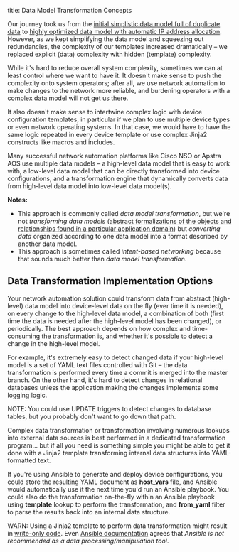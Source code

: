title: Data Model Transformation Concepts

Our journey took us from the [initial simplistic data model full of duplicate data](index.html) to [highly optimized data model with automatic IP address allocation](40-Link%20Prefixes.html). However, as we kept simplifying the data model and squeezing out redundancies, the complexity of our templates increased dramatically &ndash; we replaced explicit (data) complexity with hidden (template) complexity.

While it's hard to reduce overall system complexity, sometimes we can at least control where we want to have it. It doesn't make sense to push the complexity onto system operators; after all, we use network automation to make changes to the network more reliable, and burdening operators with a complex data model will not get us there. 

It also doesn't make sense to intertwine complex logic with device configuration templates, in particular if we plan to use multiple device types or even network operating systems. In that  case, we would have to have the same logic repeated in every device template or use complex Jinja2 constructs like macros and includes.

Many successful network automation platforms like Cisco NSO or Apstra AOS use multiple data models &ndash; a high-level data model that is easy to work with, a low-level data model that can be directly transformed into device configurations, and a transformation engine that dynamically converts data from high-level data model into low-level data model(s).

**Notes:**

* This approach is commonly called *data model transformation*, but we're not *transforming data models* ([abstract formalizations of the objects and relationships found in a particular application domain](https://en.wikipedia.org/wiki/Data_model)) but *converting data* organized according to one data model into a format described by another data model.
* This approach is sometimes called *intent-based networking* because that sounds much better than *data model transformation*.

## Data Transformation Implementation Options

Your network automation solution could transform data from abstract (high-level) data model into device-level data on the fly (ever time it is needed), on every change to the high-level data model, a combination of both (first time the data is needed after the high-level model has been changed), or periodically. The best approach depends on how complex and time-consuming the transformation is, and whether it's possible to detect a change in the high-level model.

For example, it's extremely easy to detect changed data if your high-level model is a set of YAML text files controlled with Git &ndash; the data transformation is performed every time a commit is merged into the master branch. On the other hand, it's hard to detect changes in relational databases unless the application making the changes implements some logging logic.

NOTE: You could use UPDATE triggers to detect changes to database tables, but you probably don't want to go down that path.

Complex data transformation or transformation involving numerous lookups into external data sources is best performed in a dedicated transformation program... but if all you need is something simple you might be able to get it done with a Jinja2 template transforming internal data structures into YAML-formatted text.

If you're using Ansible to generate and deploy device configurations, you could store the resulting YAML document as **host_vars** file, and Ansible would automatically use it the next time you'd run an Ansible playbook. You could also do the transformation on-the-fly within an Ansible playbook using **template** lookup to perform the transformation, and **from_yaml** filter to parse the results back into an internal data structure.

WARN: Using a Jinja2 template to perform data transformation might result in [write-only code](https://blog.ipspace.net/2018/04/avoid-write-only-code.html). Even [Ansible documentation](https://docs.ansible.com/ansible/latest/user_guide/complex_data_manipulation.html) agrees that *Ansible is not recommended as a data processing/manipulation tool*.

<!-- need a comment -->
